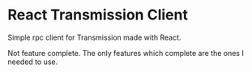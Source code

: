 # React Transmission Client

Simple rpc client for Transmission made with React.

Not feature complete. The only features which complete are the ones I needed to use.